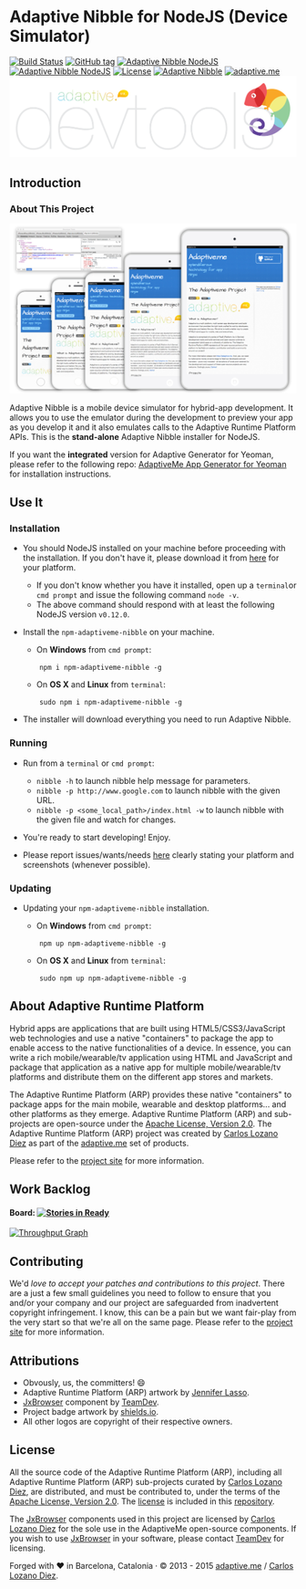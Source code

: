 # Adaptive Nibble for NodeJS (Device Simulator) 
[![Build Status](https://travis-ci.org/AdaptiveMe/npm-adaptiveme-nibble.svg?branch=master)](https://travis-ci.org/AdaptiveMe/npm-adaptiveme-nibble)
[![GitHub tag](https://img.shields.io/github/tag/AdaptiveMe/npm-adaptiveme-nibble.svg)](https://github.com/AdaptiveMe/npm-adaptiveme-nibble) 
[![Adaptive Nibble NodeJS](https://img.shields.io/npm/v/npm.svg)](https://www.npmjs.com/package/npm-adaptiveme-nibble) 
[![Adaptive Nibble NodeJS](https://img.shields.io/node/v/gh-badges.svg)](https://www.npmjs.com/package/npm-adaptiveme-nibble)
[![License](https://img.shields.io/badge/license-apache%202-blue.svg)](https://raw.githubusercontent.com/AdaptiveMe/adaptive-arp-api/master/LICENSE) 
[![Adaptive Nibble](https://img.shields.io/badge/devtools-nibble-yellow.svg)](https://github.com/AdaptiveMe/npm-adaptiveme-nibble)  [![adaptive.me](https://img.shields.io/badge/adaptive-me-fdcb0e.svg)](http://adaptive.me)
[![Adaptive Development Tools](https://raw.githubusercontent.com/AdaptiveMe/AdaptiveMe.github.io/master/assets/logos/normal/Logo-adaptive-devtools.png)](#)

## Introduction

### About This Project

[![Adaptive Nibble Screenshot](https://raw.githubusercontent.com/AdaptiveMe/AdaptiveMe.github.io/master/assets/screenshots/nibble-screenshot.png)](https://raw.githubusercontent.com/AdaptiveMe/AdaptiveMe.github.io/master/assets/screenshots/nibble-screenshot.png)

Adaptive Nibble is a mobile device simulator for hybrid-app development. It allows you to use the emulator during the development to preview your app as you develop it and it also emulates calls to the Adaptive Runtime Platform APIs. This is the **stand-alone** Adaptive Nibble installer for NodeJS. 

If you want the **integrated** version for Adaptive Generator for Yeoman, please refer to the following repo: [AdaptiveMe App Generator for Yeoman](https://github.com/AdaptiveMe/generator-adaptiveme) for installation instructions.

## Use It

### Installation

* You should NodeJS installed on your machine before proceeding with the installation. If you don't have it, please download it from [here](https://nodejs.org/download/) for your platform. 
	*	If you don't know whether you have it installed, open up a ```terminal```or ```cmd prompt``` and issue the following command ```node -v```.
	* The above command should respond with at least the following NodeJS version ```v0.12.0```.
* Install the ```npm-adaptiveme-nibble``` on your machine.
	* On **Windows** from ```cmd prompt```:
	
	```
  		npm i npm-adaptiveme-nibble -g
   	```
	* On **OS X** and **Linux** from ```terminal```:

	``` 
  		sudo npm i npm-adaptiveme-nibble -g
	```
*	The installer will download everything you need to run Adaptive Nibble.

### Running

* Run from a ```terminal``` or ```cmd prompt```:

	*	```nibble -h``` to launch nibble help message for parameters.
	*	```nibble -p http://www.google.com``` to launch nibble with the given URL.
	*	```nibble -p <some_local_path>/index.html -w``` to launch nibble with the given file and watch for changes.
* You're ready to start developing! Enjoy.

* Please report issues/wants/needs [here](https://github.com/AdaptiveMe/npm-adaptiveme-nibble/issues) clearly stating your platform and screenshots (whenever possible).

### Updating
* Updating your ```npm-adaptiveme-nibble``` installation.
	* On **Windows** from ```cmd prompt```:
		
	```
  		npm up npm-adaptiveme-nibble -g 
   	```
   	
	* On **OS X** and **Linux** from ```terminal```:
	
	``` 
  		sudo npm up npm-adaptiveme-nibble -g
	```

## About Adaptive Runtime Platform

Hybrid apps are applications that are built using HTML5/CSS3/JavaScript web technologies and use a native "containers" to package the app to enable access to the native functionalities of a device. In essence, you can write a rich mobile/wearable/tv application using HTML and JavaScript and package that application as a native app for multiple mobile/wearable/tv platforms and distribute them on the different app stores and markets.

The Adaptive Runtime Platform (ARP) provides these native "containers" to package apps for the main mobile, wearable and desktop platforms... and other platforms as they emerge. Adaptive Runtime Platform (ARP) and sub-projects are open-source under the [Apache License, Version 2.0](http://www.apache.org/licenses/LICENSE-2.0.html). The Adaptive Runtime Platform (ARP) project was created by [Carlos Lozano Diez](https://github.com/carloslozano) as part of the [adaptive.me](http://adaptive.me) set of products.

Please refer to the [project site](http://adaptiveme.github.io) for more information.

## Work Backlog

#### Board: [![Stories in Ready](https://badge.waffle.io/AdaptiveMe/npm-adaptiveme-nibble.svg?label=ready&title=Ready)](https://waffle.io/AdaptiveMe/npm-adaptiveme-nibble)

[![Throughput Graph](https://graphs.waffle.io/AdaptiveMe/npm-adaptiveme-nibble/throughput.svg)](https://waffle.io/AdaptiveMe/npm-adaptiveme-nibble/metrics)

## Contributing

We'd *love to accept your patches and contributions to this project*.  There are a just a few small guidelines you need to follow to ensure that you and/or your company and our project are safeguarded from inadvertent copyright infringement. I know, this can be a pain but we want fair-play from the very start so that we're all on the same page. Please refer to the [project site](http://adaptiveme.github.io) for more information.

## Attributions

* Obvously, us, the committers! :smile:
* Adaptive Runtime Platform (ARP) artwork by [Jennifer Lasso](https://github.com/Jlassob).
* [JxBrowser](http://www.teamdev.com/jxbrowser) component by [TeamDev](http://www.teamdev.com).
* Project badge artwork by [shields.io](http://shields.io/).
* All other logos are copyright of their respective owners.

## License
All the source code of the Adaptive Runtime Platform (ARP), including all Adaptive Runtime Platform (ARP) sub-projects curated by [Carlos Lozano Diez](https://github.com/carloslozano), are distributed, and must be contributed to, under the terms of the [Apache License, Version 2.0](http://www.apache.org/licenses/LICENSE-2.0.html). The [license](https://raw.githubusercontent.com/AdaptiveMe/adaptive-arp-api/master/LICENSE) is included in this [repository](https://raw.githubusercontent.com/AdaptiveMe/adaptive-arp-api/master/LICENSE).

The [JxBrowser](http://www.teamdev.com/jxbrowser) components used in this project are licensed by [Carlos Lozano Diez](https://github.com/carloslozano) for the sole use in the AdaptiveMe open-source components. If you wish to use [JxBrowser](http://www.teamdev.com/jxbrowser) in your software, please contact [TeamDev](http://www.teamdev.com/contact) for licensing.

Forged with :heart: in Barcelona, Catalonia · © 2013 - 2015 [adaptive.me](http://adaptive.me) / [Carlos Lozano Diez](http://google.com/+CarlosLozano).

